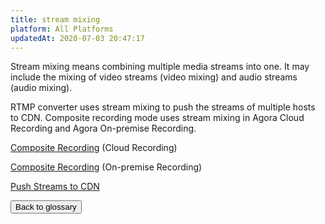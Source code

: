 ```yaml
---
title: stream mixing
platform: All Platforms
updatedAt: 2020-07-03 20:47:17
---
```

Stream mixing means combining multiple media streams into one. It may include the mixing of video streams (video mixing) and audio streams (audio mixing).

RTMP converter uses stream mixing to push the streams of multiple hosts to CDN. Composite recording mode uses stream mixing in Agora Cloud Recording and Agora On-premise Recording.

[Composite Recording](https://docs.agora.io/en/cloud-recording/cloud_recording_composite_mode?platform=All%20Platforms) (Cloud Recording)

[Composite Recording](https://docs.agora.io/en/Recording/recording_composite_mode?platform=Linux) (On-premise Recording)

[Push Streams to CDN](https://docs.agora.io/en/Interactive%20Broadcast/cdn_streaming_android?platform=Android)

<a href="./terms"><button>Back to glossary</button></a>